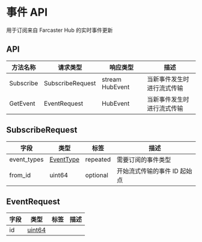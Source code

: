 # 事件 API

用于订阅来自 Farcaster Hub 的实时事件更新

## API

| 方法名称  | 请求类型         | 响应类型        | 描述                       |
| --------- | ---------------- | --------------- | -------------------------- |
| Subscribe | SubscribeRequest | stream HubEvent | 当新事件发生时进行流式传输 |
| GetEvent  | EventRequest     | HubEvent        | 当新事件发生时进行流式传输 |

## SubscribeRequest

| 字段        | 类型           | 标签     | 描述                         |
| ----------- | -------------- | -------- | ---------------------------- |
| event_types | [EventType](#) | repeated | 需要订阅的事件类型           |
| from_id     | uint64         | optional | 开始流式传输的事件 ID 起始点 |

## EventRequest

| 字段 | 类型              | 标签 | 描述 |
| ---- | ----------------- | ---- | ---- |
| id   | [uint64](#uint64) |      |      |
